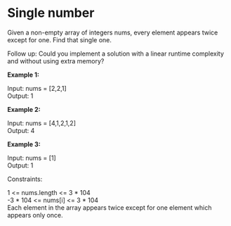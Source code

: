 # Single number

Given a non-empty array of integers nums, every element appears twice except for one. Find that single one.

Follow up: Could you implement a solution with a linear runtime complexity and without using extra memory?

**Example 1:**

Input: nums = [2,2,1]<br>
Output: 1<br>

**Example 2:**

Input: nums = [4,1,2,1,2]<br>
Output: 4<br>

**Example 3:**

Input: nums = [1]<br>
Output: 1
 
Constraints:

1 <= nums.length <= 3 * 104<br>
-3 * 104 <= nums[i] <= 3 * 104<br>
Each element in the array appears twice except for one element which appears only once.
